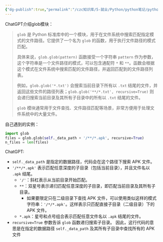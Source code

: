 ```yaml
---
{"dg-publish":true,"permalink":"/czc知识库/5-就业/Python/python笔记/python模块：glob模块：搜索指定路径下所有的apk文件/","dgPassFrontmatter":true,"created":"2024-12-07T08:39:46.914+08:00","updated":"2024-12-08T12:19:23.668+08:00"}
---
```



ChatGPT介绍glob模块：
> `glob` 是 Python 标准库中的一个模块，用于在文件系统中搜索匹配指定模式的文件路径。它提供了一个名为 `glob` 的函数，用于执行文件路径的模式匹配。
> 
> 具体来说，`glob.glob(pattern)` 函数接受一个字符串 `pattern` 作为参数，这个字符串是一个文件路径的模式，可以包含通配符 `*` 和 `**`。函数会根据这个模式在文件系统中搜索匹配的文件路径，并返回匹配到的文件路径列表。
> 
> 例如，`glob.glob('*.txt')` 会搜索当前目录下所有以 `.txt` 结尾的文件，并返回这些文件的路径列表；`glob.glob('**/*.txt', recursive=True)` 则会递归搜索当前目录及其所有子目录中的所有以 `.txt` 结尾的文件。
> 
> `glob` 模块通常用于文件查找、文件路径匹配等场景，非常方便用于处理文件系统中的大量文件。

自己遇到的实例：
```python
import glob
files = glob.glob(self._data_path + '/**/*.apk', recursive=True)  
n_files = len(files)
```
ChatGPT:
- `self._data_path` 是指定的数据路径，代码会在这个路径下搜索 APK 文件。
-  `'/**/*.apk'` 表示匹配任意深度的子目录（包括当前目录），并且文件名以 `.apk` 结尾。
	- `'/'`：斜杠表示从当前目录开始匹配。
	- `**`：双星号表示递归匹配任意深度的子目录，即匹配当前目录及其所有子目录。
		- 如果要限定只在二级目录下查找 APK 文件，可以使用类似这样的模式字符串：`'/*/*.apk'`。这样表示只匹配直接子目录（二级目录）下的 APK 文件。
	- `*.apk`：星号和点号组合表示匹配任意文件名以 `.apk` 结尾的文件。
- `recursive=True` 参数告诉 `glob` 函数递归搜索子目录。
因此，这行代码的意思是在指定的数据路径 `self._data_path` 及其所有子目录中查找所有的 APK 文件












